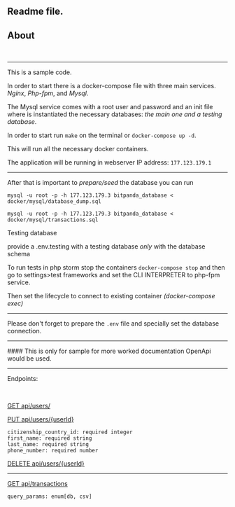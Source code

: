 
## Readme file.
## About

<br>
<hr>

This is a sample code.

In order to start there is a docker-compose file with three main services. _Nginx_, _Php-fpm_, and _Mysql_.

The Mysql service comes with a root user and password and an init file where is 
instantiated the necessary databases: _the main one and a testing database_.

In order to start run `make` on the terminal or `docker-compose up -d`.

This will run all the necessary docker containers.

The application will be running in webserver IP address: `177.123.179.1`

<hr>

After that is important to _prepare/seed_ the database you can run

`mysql -u root -p -h 177.123.179.3 bitpanda_database < docker/mysql/database_dump.sql`

`mysql -u root -p -h 177.123.179.3 bitpanda_database < docker/mysql/transactions.sql`

Testing database

provide a .env.testing
with a testing database _only_ with the database schema

To run tests in php storm stop the containers `docker-compose stop` and then go to settings>test frameworks and set the CLI INTERPRETER to php-fpm service.

Then set the lifecycle to connect to existing container _(docker-compose exec)_

<hr>


Please don't forget to prepare the `.env` file and specially set the database connection.

<hr>
#### This is only for sample for more worked documentation OpenApi would be used.
<hr>

Endpoints:

<br>

[GET api/users/](http://177.123.179.1/api/users)

[PUT api/users/{userId}]()
    
    citizenship_country_id: required integer
    first_name: required string
    last_name: required string
    phone_number: required number

[DELETE api/users/{userId}]()

<hr> 

[GET api/transactions](http://177.123.179.1/api/transactions?source=csv)
    
    query_params: enum[db, csv]
